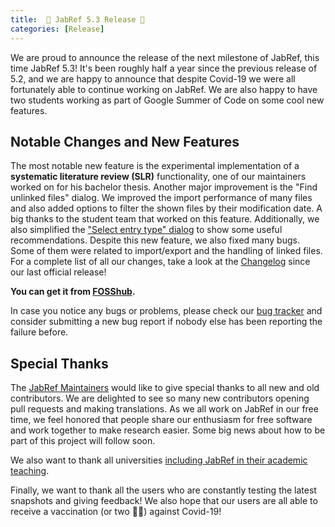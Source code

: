 ```yaml
---
title:  💉 JabRef 5.3 Release 💉
categories: [Release]
---
```


We are proud to announce the release of the next milestone of JabRef, this time JabRef 5.3!
It's been roughly half a year since the previous release of 5.2, and we are happy to announce that despite Covid-19 we were all fortunately able to continue working on JabRef.
We are also happy to have two students working as part of Google Summer of Code on some cool new features.

## Notable Changes and New Features

The most notable new feature is the experimental implementation of a **systematic literature review (SLR)** functionality, one of our maintainers worked on for his bachelor thesis.
Another major improvement is the "Find unlinked files" dialog. We improved the import performance of many files and also added options to filter the shown files by their modification date. A big thanks to the student team that worked on this feature.
Additionally, we also simplified the ["Select entry type" dialog](https://docs.jabref.org/collect/add-entry-manually) to show some useful recommendations.
Despite this new feature, we also fixed many bugs. Some of them were related to import/export and the handling of linked files.
For a complete list of all our changes, take a look at the [Changelog](https://github.com/JabRef/jabref/blob/main/CHANGELOG.md) since our last official release!

**You can get it from [FOSShub](https://www.fosshub.com/JabRef.html).**

In case you notice any bugs or problems, please check our [bug tracker](https://github.com/JabRef/jabref/issues) and consider submitting a new bug report if nobody else has been reporting the failure before.

## Special Thanks

The [JabRef Maintainers](https://github.com/JabRef/jabref/blob/main/MAINTAINERS) would like to give special thanks to all new and old contributors. We are delighted to see so many new contributors opening pull requests and making translations. As we all work on JabRef in our free time, we feel honored that people share our enthusiasm for free software and work together to make research easier. Some big news about how to be part of this project will follow soon.

We also want to thank all universities [including JabRef in their academic teaching](https://devdocs.jabref.org/teaching).

Finally, we want to thank all the users who are constantly testing the latest snapshots and giving feedback!
We also hope that our users are all able to receive a vaccination (or two 💉💉) against Covid-19!

